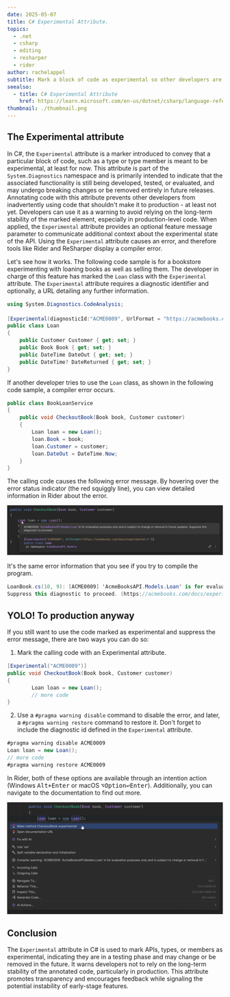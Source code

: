 ```yaml
---
date: 2025-05-07
title: C# Experimental Attribute.
topics:
  - .net
  - csharp
  - editing
  - resharper
  - rider
author: rachelappel
subtitle: Mark a block of code as experimental so other developers are aware of its status.
seealso:
  - title: C# Experimental Attribute
    href: https://learn.microsoft.com/en-us/dotnet/csharp/language-reference/proposals/csharp-12.0/experimental-attribute
thumbnail: ./thumbnail.png
---
```


## The Experimental attribute

In C#, the `Experimental` attribute is a marker introduced to convey that a particular block of code, such as a type or type member is meant to be experimental, at least for now.
This attribute is part of the `System.Diagnostics` namespace and is primarily intended to indicate that the associated functionality is still being developed, tested, or evaluated, and may undergo breaking changes or be removed entirely in future releases.
Annotating code with this attribute prevents other developers from inadvertently using code that shouldn't make it to production - at least not yet.
Developers can use it as a warning to avoid relying on the long-term stability of the marked element, especially in production-level code. When applied, the `Experimental` attribute provides an optional feature message parameter to communicate additional context about the experimental state of the API.
Using the `Experimental` attribute causes an error, and therefore tools like Rider and ReSharper display a compiler error.

Let's see how it works. The following code sample is for a bookstore experimenting with loaning books as well as selling them.
The developer in charge of this feature has marked the `Loan` class with the `Experimental` attribute. The `Experimental` attribute requires a diagnostic identifier and optionally, a URL detailing any further information.

```csharp
using System.Diagnostics.CodeAnalysis;

[Experimental(diagnosticId:"ACME0009", UrlFormat = "https://acmebooks.com/docs/experimental")]
public class Loan
{
    public Customer Customer { get; set; }
    public Book Book { get; set; }
    public DateTime DateOut { get; set; }
    public DateTime? DateReturned { get; set; }
}
```

If another developer tries to use the `Loan` class, as shown in the following code sample, a compiler error occurs.

```csharp
public class BookLoanService
{
    public void CheckoutBook(Book book, Customer customer)
    {
        Loan loan = new Loan();
        loan.Book = book;
        loan.Customer = customer;
        loan.DateOut = DateTime.Now;
    }
}
```

The calling code causes the following error message. By hovering over the error status indicator (the red squiggly line), you can view detailed information in Rider about the error.

<img alt="tip1.png" src="tip1.png" width="800"/>

It's the same error information that you see if you try to compile the program.

```csharp
LoanBook.cs(10, 9): [ACME0009] 'AcmeBooksAPI.Models.Loan' is for evaluation purposes only and is subject to change or removal in future updates.
Suppress this diagnostic to proceed. (https://acmebooks.com/docs/experimental)
```

## YOLO! To production anyway

If you still want to use the code marked as experimental and suppress the error message, there are two ways you can do so:

1. Mark the calling code with an Experimental attribute.

```csharp
[Experimental("ACME0009")]
public void CheckoutBook(Book book, Customer customer)
{
		Loan loan = new Loan();
		// more code
}
```

2. Use a `#pragma warning disable` command to disable the error, and later, a `#pragma warning restore` command to restore it. Don't forget to include the diagnostic id defined in the `Experimental` attribute.

```csharp
#pragma warning disable ACME0009
Loan loan = new Loan();
// more code
#pragma warning restore ACME0009
```

In Rider, both of these options are available through an intention action (Windows <kbd>Alt+Enter</kbd> or macOS <kbd>⌥Option↩Enter</kbd>). Additionally, you can navigate to the documentation to find out more.

<img alt="tip2.png" src="tip2.png" width="800"/>

## Conclusion

The `Experimental` attribute in C# is used to mark APIs, types, or members as experimental, indicating they are in a testing phase and may change or be removed in the future. It warns developers not to rely on the long-term stability of the annotated code, particularly in production. This attribute promotes transparency and encourages feedback while signaling the potential instability of early-stage features.
